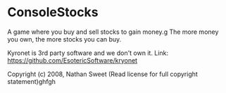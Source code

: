 # ConsoleStocks
A game where you buy and sell stocks to gain money.g
The more money you own, the more stocks you can buy.

Kyronet is 3rd party software and we don't own it.
Link: https://github.com/EsotericSoftware/kryonet


Copyright (c) 2008, Nathan Sweet
(Read license for full copyright statement)ghfgh
